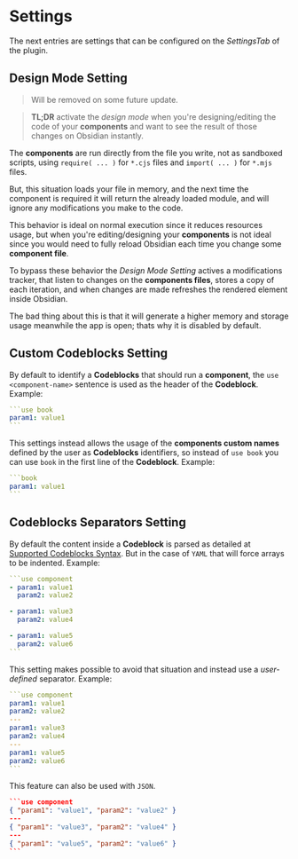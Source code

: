 # Settings

The next entries are settings that can be configured on the _SettingsTab_ of the plugin.

## Design Mode Setting

> Will be removed on some future update.

> **TL;DR** activate the _design mode_ when you're designing/editing the code of your **components** and want to see the result of those changes on Obsidian instantly.

The **components** are run directly from the file you write, not as sandboxed scripts, using `require( ... )` for `*.cjs` files and `import( ... )` for `*.mjs` files.

But, this situation loads your file in memory, and the next time the component is required it will return the already loaded module, and will ignore any modifications you make to the code.

This behavior is ideal on normal execution since it reduces resources usage, but when you're editing/designing your **components** is not ideal since you would need to fully reload Obsidian each time you change some **component file**.

To bypass these behavior the _Design Mode Setting_ actives a modifications tracker, that listen to changes on the **components files**, stores a copy of each iteration, and when changes are made refreshes the rendered element inside Obsidian.

The bad thing about this is that it will generate a higher memory and storage usage meanwhile the app is open; thats why it is disabled by default.

## Custom Codeblocks Setting

By default to identify a **Codeblocks** that should run a **component**, the `use <component-name>` sentence is used as the header of the **Codeblock**. Example:

````yaml
```use book
param1: value1
```
````

This settings instead allows the usage of the **components custom names** defined by the user as **Codeblocks** identifiers, so instead of `use book` you can use `book` in the first line of the **Codeblock**. Example:

````yaml
```book
param1: value1
```
````

## Codeblocks Separators Setting

By default the content inside a **Codeblock** is parsed as detailed at [Supported Codeblocks Syntax](./usage.md#supported-codeblocks-syntax). But in the case of `YAML` that will force arrays to be indented. Example:

````yaml
```use component
- param1: value1
  param2: value2

- param1: value3
  param2: value4

- param1: value5
  param2: value6
```
````

This setting makes possible to avoid that situation and instead use a _user-defined_ separator. Example:

````yaml
```use component
param1: value1
param2: value2
---
param1: value3
param2: value4
---
param1: value5
param2: value6
```
````

This feature can also be used with `JSON`.

````json
```use component
{ "param1": "value1", "param2": "value2" }
---
{ "param1": "value3", "param2": "value4" }
---
{ "param1": "value5", "param2": "value6" }
```
````
